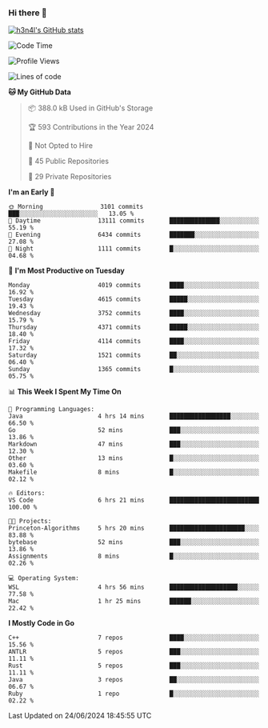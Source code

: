 ### Hi there 👋

[![h3n4l's GitHub stats](https://github-readme-stats.vercel.app/api?username=h3n4l&count_private=true&show_icons=true&theme=radical)](https://github.com/h3n4l/github-readme-stats)

<!--START_SECTION:waka-->
![Code Time](http://img.shields.io/badge/Code%20Time-1%2C879%20hrs%2030%20mins-blue)

![Profile Views](http://img.shields.io/badge/Profile%20Views-1-blue)

![Lines of code](https://img.shields.io/badge/From%20Hello%20World%20I%27ve%20Written-9.5%20million%20lines%20of%20code-blue)

**🐱 My GitHub Data** 

> 📦 388.0 kB Used in GitHub's Storage 
 > 
> 🏆 593 Contributions in the Year 2024
 > 
> 🚫 Not Opted to Hire
 > 
> 📜 45 Public Repositories 
 > 
> 🔑 29 Private Repositories 
 > 
**I'm an Early 🐤** 

```text
🌞 Morning                3101 commits        ███░░░░░░░░░░░░░░░░░░░░░░   13.05 % 
🌆 Daytime                13111 commits       ██████████████░░░░░░░░░░░   55.19 % 
🌃 Evening                6434 commits        ███████░░░░░░░░░░░░░░░░░░   27.08 % 
🌙 Night                  1111 commits        █░░░░░░░░░░░░░░░░░░░░░░░░   04.68 % 
```
📅 **I'm Most Productive on Tuesday** 

```text
Monday                   4019 commits        ████░░░░░░░░░░░░░░░░░░░░░   16.92 % 
Tuesday                  4615 commits        █████░░░░░░░░░░░░░░░░░░░░   19.43 % 
Wednesday                3752 commits        ████░░░░░░░░░░░░░░░░░░░░░   15.79 % 
Thursday                 4371 commits        █████░░░░░░░░░░░░░░░░░░░░   18.40 % 
Friday                   4114 commits        ████░░░░░░░░░░░░░░░░░░░░░   17.32 % 
Saturday                 1521 commits        ██░░░░░░░░░░░░░░░░░░░░░░░   06.40 % 
Sunday                   1365 commits        █░░░░░░░░░░░░░░░░░░░░░░░░   05.75 % 
```


📊 **This Week I Spent My Time On** 

```text
💬 Programming Languages: 
Java                     4 hrs 14 mins       █████████████████░░░░░░░░   66.50 % 
Go                       52 mins             ███░░░░░░░░░░░░░░░░░░░░░░   13.86 % 
Markdown                 47 mins             ███░░░░░░░░░░░░░░░░░░░░░░   12.30 % 
Other                    13 mins             █░░░░░░░░░░░░░░░░░░░░░░░░   03.60 % 
Makefile                 8 mins              █░░░░░░░░░░░░░░░░░░░░░░░░   02.12 % 

🔥 Editors: 
VS Code                  6 hrs 21 mins       █████████████████████████   100.00 % 

🐱‍💻 Projects: 
Princeton-Algorithms     5 hrs 20 mins       █████████████████████░░░░   83.88 % 
bytebase                 52 mins             ███░░░░░░░░░░░░░░░░░░░░░░   13.86 % 
Assignments              8 mins              █░░░░░░░░░░░░░░░░░░░░░░░░   02.26 % 

💻 Operating System: 
WSL                      4 hrs 56 mins       ███████████████████░░░░░░   77.58 % 
Mac                      1 hr 25 mins        ██████░░░░░░░░░░░░░░░░░░░   22.42 % 
```

**I Mostly Code in Go** 

```text
C++                      7 repos             ████░░░░░░░░░░░░░░░░░░░░░   15.56 % 
ANTLR                    5 repos             ███░░░░░░░░░░░░░░░░░░░░░░   11.11 % 
Rust                     5 repos             ███░░░░░░░░░░░░░░░░░░░░░░   11.11 % 
Java                     3 repos             ██░░░░░░░░░░░░░░░░░░░░░░░   06.67 % 
Ruby                     1 repo              █░░░░░░░░░░░░░░░░░░░░░░░░   02.22 % 
```




 Last Updated on 24/06/2024 18:45:55 UTC
<!--END_SECTION:waka-->

